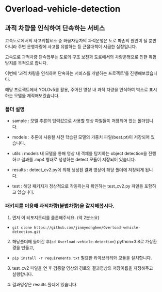 # Overload-vehicle-detection

## 과적 차량을 인식하여 단속하는 서비스
고속도로에서의 사고위험요소 중 화물자동차의 과적운행은 도로 파손의 원인이 될 뿐만 아니라 주변 운행차량에 사고를 유발하는 등 근절대책이 시급한 실정입니다.

고속도로 과적차량 단속업무는 도로의 구조 보전과 도로에서의 차량운행으로 인한 위험방지를 목적으로 합니다.

이번에 ‘과적 차량을 인식하여 단속하는 서비스를 개발하는 프로젝트’를 진행해보았습니다.

해당 프로젝트에서 YOLOv5를 활용, 주어진 영상 내 과적 차량을 인식하여 박스로 표시하는 모델을 제작해보겠습니다.


### 폴더 설명

- sample : 모델 추론의 입력값으로 사용할 영상 파일들이 저장되어 있는 폴더입니다.

- models : 추론에 사용될 사전 학습된 모델의 가중치 파일(best.pt)이 저장되어 있습니다.

- utils : models 내 모델을 통해 영상 내 객체를 탐지하는 object detection을 진행하고 결과를 .mp4 형태로 생성하는 detect 모듈이 저장되어 있습니다.

- results : detect_cv2.py에 의해 생성된 결과 영상이 해당 폴더에 저장되게 됩니다.

- test : 해당 패키지가 정상적으로 작동하는지 확인하는 test_cv2.py 파일을 포함하고 있습니다.


### 패키지를 이용해 과적차량(불법차량)을 감지해봅시다. 

1. 먼저 이 레포지토리를 클론해주세요. (약 2분소요)

  -  `git clone https://github.com/jinmyeonghee/Overload-vehicle-detection.git`

2. 해당폴더에 들어간 후(`cd Overload-vehicle-detection`) python=3.8로 가상환경을 만들고,

  - `pip install -r requirements.txt` 필요한 라이브러리와 모듈을 설치합니다.

3. test_cv2 파일을 연 후 검증할 영상의 경로와 결과영상의 저장이름을 지정해주고 실행합니다.

4. 결과영상은 results 폴더에 있습니다.


